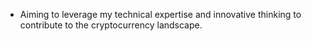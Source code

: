 - Aiming to leverage my technical expertise and innovative thinking to contribute to the cryptocurrency landscape. 

<!---
Jvvne/Jvvne is a ✨ special ✨ repository because its `README.md` (this file) appears on your GitHub profile.
You can click the Preview link to take a look at your changes.
--->
